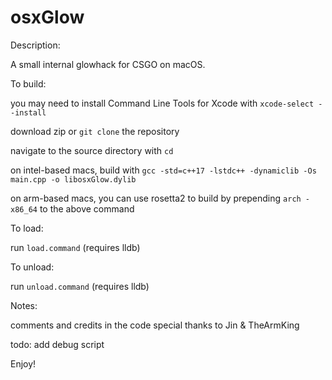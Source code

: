 # osxGlow



Description:

A small internal glowhack for CSGO on macOS.



To build:

you may need to install Command Line Tools for Xcode with `xcode-select --install`

download zip or `git clone` the repository

navigate to the source directory with `cd`

on intel-based macs, build with `gcc -std=c++17 -lstdc++ -dynamiclib -Os main.cpp -o libosxGlow.dylib`

on arm-based macs, you can use rosetta2 to build by prepending `arch -x86_64` to the above command



To load:

run `load.command` (requires lldb)



To unload:

run `unload.command` (requires lldb)



Notes:

comments and credits in the code
special thanks to Jin & TheArmKing

todo:
	add debug script



Enjoy!
